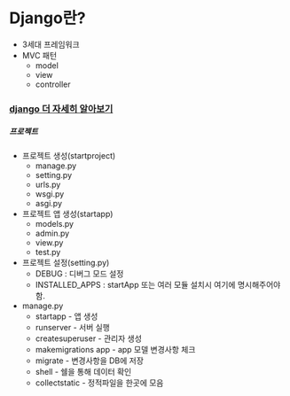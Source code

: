 # Django란?
- 3세대 프레임워크
- MVC 패턴
  - model
  - view 
  - controller

### [django 더 자세히 알아보기](django_command.md)

##### 프로젝트
  - 프로젝트 생성(startproject)
    - manage.py 
    - setting.py
    - urls.py 
    - wsgi.py 
    - asgi.py
  - 프로젝트 앱 생성(startapp)
    - models.py
    - admin.py
    - view.py
    - test.py
  - 프로젝트 설정(setting.py)
    - DEBUG : 디버그 모드 설정
    - INSTALLED_APPS : startApp 또는 여러 모듈 설치시 여기에 명시해주어야 함.
  - manage.py
    - startapp - 앱 생성
    - runserver - 서버 실행 
    - createsuperuser - 관리자 생성
    - makemigrations app - app 모델 변경사항 체크
    - migrate - 변경사항을 DB에 저장
    - shell - 쉘을 통해 데이터 확인 
    - collectstatic - 정적파일을 한곳에 모음
  
